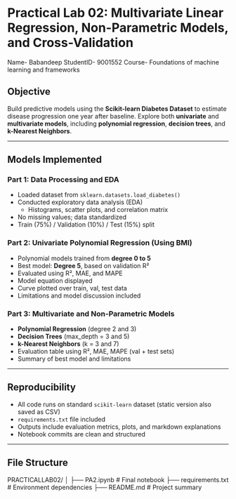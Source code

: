 # Practical Lab 02: Multivariate Linear Regression, Non-Parametric Models, and Cross-Validation

Name- Babandeep
StudentID- 9001552
Course- Foundations of machine learning and frameworks

##  Objective

Build predictive models using the **Scikit-learn Diabetes Dataset** to estimate disease progression one year after baseline. Explore both **univariate** and **multivariate models**, including **polynomial regression**, **decision trees**, and **k-Nearest Neighbors**.

---

##  Models Implemented

###  Part 1: Data Processing and EDA
- Loaded dataset from `sklearn.datasets.load_diabetes()`
- Conducted exploratory data analysis (EDA)
  - Histograms, scatter plots, and correlation matrix
- No missing values; data standardized
- Train (75%) / Validation (10%) / Test (15%) split

###  Part 2: Univariate Polynomial Regression (Using BMI)
- Polynomial models trained from **degree 0 to 5**
- Best model: **Degree 5**, based on validation R²
- Evaluated using R², MAE, and MAPE
- Model equation displayed
- Curve plotted over train, val, test data
- Limitations and model discussion included

### Part 3: Multivariate and Non-Parametric Models
- **Polynomial Regression** (degree 2 and 3)
- **Decision Trees** (max_depth = 3 and 5)
- **k-Nearest Neighbors** (k = 3 and 7)
- Evaluation table using R², MAE, MAPE (val + test sets)
- Summary of best model and limitations

---

## Reproducibility

-  All code runs on standard `scikit-learn` dataset (static version also saved as CSV)
- `requirements.txt` file included
- Outputs include evaluation metrics, plots, and markdown explanations
- Notebook commits are clean and structured

---

##  File Structure
PRACTICALLAB02/
│
├── PA2.ipynb # Final notebook
├── requirements.txt # Environment dependencies
├── README.md # Project summary

